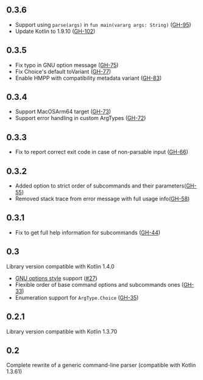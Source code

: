 ## 0.3.6 ##

* Support using `parse(args)` in `fun main(vararg args: String)` ([GH-95](https://github.com/Kotlin/kotlinx-cli/pull/95))
* Update Kotlin to 1.9.10 ([GH-102](https://github.com/Kotlin/kotlinx-cli/pull/102))

## 0.3.5 ##

* Fix typo in GNU option message ([GH-75](https://github.com/Kotlin/kotlinx-cli/pull/75))
* Fix Choice's default toVariant ([GH-77](https://github.com/Kotlin/kotlinx-cli/pull/77))
* Enable HMPP with compatibility metadata variant ([GH-83](https://github.com/Kotlin/kotlinx-cli/pull/83))

## 0.3.4 ##

* Support MacOSArm64 target ([GH-73](https://github.com/Kotlin/kotlinx-cli/pull/73))
* Support error handling in custom ArgTypes ([GH-72](https://github.com/Kotlin/kotlinx-cli/pull/72))

## 0.3.3 ##

* Fix to report correct exit code in case of non-parsable input ([GH-66](https://github.com/Kotlin/kotlinx-cli/pull/66))

## 0.3.2 ##

* Added option to strict order of subcommands and their parameters([GH-55](https://github.com/Kotlin/kotlinx-cli/pull/55))
* Removed stack trace from error message with full usage info([GH-58](https://github.com/Kotlin/kotlinx-cli/pull/58))

## 0.3.1 ##

* Fix to get full help information for subcommands ([GH-44](https://github.com/Kotlin/kotlinx-cli/pull/44))

## 0.3 ##
Library version compatible with Kotlin 1.4.0

* [GNU options style](https://www.gnu.org/software/libc/manual/html_node/Argument-Syntax.html) support ([#27](https://github.com/Kotlin/kotlinx-cli/issues/27))
* Flexible order of base command options and subcommands ones ([GH-33](https://github.com/Kotlin/kotlinx-cli/pull/33))
* Enumeration support for `ArgType.Choice` ([GH-35](https://github.com/Kotlin/kotlinx-cli/pull/35))

## 0.2.1 ##
Library version compatible with Kotlin 1.3.70

## 0.2 ##
Complete rewrite of a generic command-line parser (compatible with Kotlin 1.3.61)
